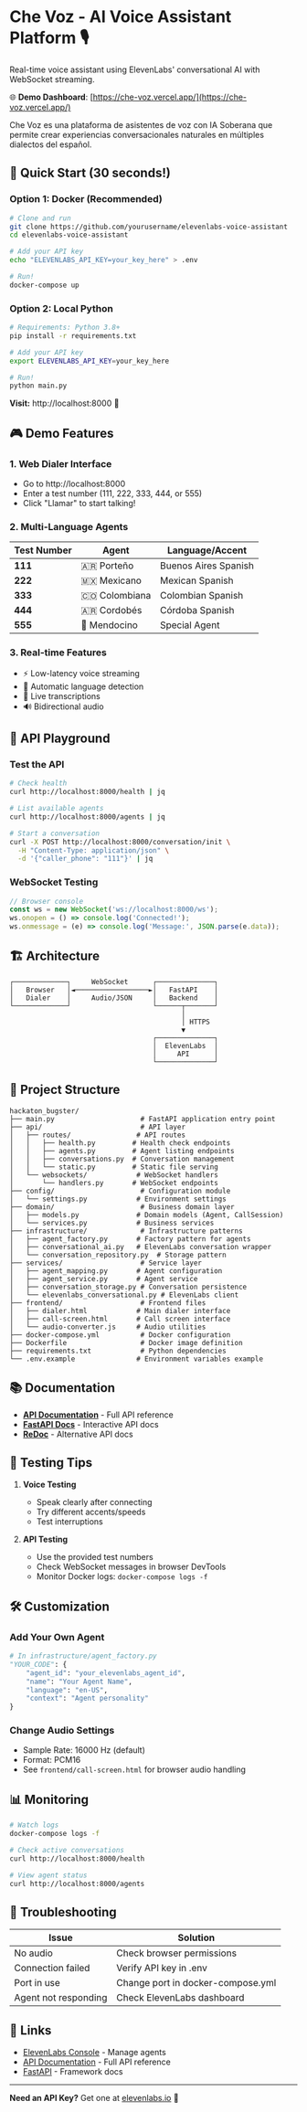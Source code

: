 # Che Voz - AI Voice Assistant Platform 🎙️

Real-time voice assistant using ElevenLabs' conversational AI with WebSocket streaming.

🌐 **Demo Dashboard**: [https://che-voz.vercel.app/](https://che-voz.vercel.app/)

Che Voz es una plataforma de asistentes de voz con IA Soberana que permite crear experiencias conversacionales naturales en múltiples dialectos del español.

## 🚀 Quick Start (30 seconds!)

### Option 1: Docker (Recommended)
```bash
# Clone and run
git clone https://github.com/yourusername/elevenlabs-voice-assistant
cd elevenlabs-voice-assistant

# Add your API key
echo "ELEVENLABS_API_KEY=your_key_here" > .env

# Run!
docker-compose up
```

### Option 2: Local Python
```bash
# Requirements: Python 3.8+
pip install -r requirements.txt

# Add your API key
export ELEVENLABS_API_KEY=your_key_here

# Run!
python main.py
```

**Visit:** http://localhost:8000 🎉

## 🎮 Demo Features

### 1. Web Dialer Interface
- Go to http://localhost:8000
- Enter a test number (111, 222, 333, 444, or 555)
- Click "Llamar" to start talking!

### 2. Multi-Language Agents
| Test Number | Agent | Language/Accent |
|------------|--------|-----------------|
| **111** | 🇦🇷 Porteño | Buenos Aires Spanish |
| **222** | 🇲🇽 Mexicano | Mexican Spanish |
| **333** | 🇨🇴 Colombiana | Colombian Spanish |
| **444** | 🇦🇷 Cordobés | Córdoba Spanish |
| **555** | 🍷 Mendocino | Special Agent |

### 3. Real-time Features
- ⚡ Low-latency voice streaming
- 🎯 Automatic language detection
- 💬 Live transcriptions
- 🔊 Bidirectional audio

## 📡 API Playground

### Test the API
```bash
# Check health
curl http://localhost:8000/health | jq

# List available agents
curl http://localhost:8000/agents | jq

# Start a conversation
curl -X POST http://localhost:8000/conversation/init \
  -H "Content-Type: application/json" \
  -d '{"caller_phone": "111"}' | jq
```

### WebSocket Testing
```javascript
// Browser console
const ws = new WebSocket('ws://localhost:8000/ws');
ws.onopen = () => console.log('Connected!');
ws.onmessage = (e) => console.log('Message:', JSON.parse(e.data));
```

## 🏗️ Architecture

```
┌─────────────┐     WebSocket      ┌──────────────┐
│   Browser   │◄──────────────────►│   FastAPI    │
│   Dialer    │     Audio/JSON     │   Backend    │
└─────────────┘                    └──────┬───────┘
                                          │
                                          │ HTTPS
                                          ▼
                                   ┌──────────────┐
                                   │  ElevenLabs  │
                                   │     API      │
                                   └──────────────┘
```

## 📁 Project Structure

```
hackaton_bugster/
├── main.py                     # FastAPI application entry point
├── api/                        # API layer
│   ├── routes/                # API routes
│   │   ├── health.py         # Health check endpoints
│   │   ├── agents.py         # Agent listing endpoints
│   │   ├── conversations.py  # Conversation management
│   │   └── static.py         # Static file serving
│   └── websockets/            # WebSocket handlers
│       └── handlers.py       # WebSocket endpoints
├── config/                     # Configuration module
│   └── settings.py            # Environment settings
├── domain/                     # Business domain layer
│   ├── models.py              # Domain models (Agent, CallSession)
│   └── services.py            # Business services
├── infrastructure/             # Infrastructure patterns
│   ├── agent_factory.py       # Factory pattern for agents
│   ├── conversational_ai.py   # ElevenLabs conversation wrapper
│   └── conversation_repository.py  # Storage pattern
├── services/                   # Service layer
│   ├── agent_mapping.py       # Agent configuration
│   ├── agent_service.py       # Agent service
│   ├── conversation_storage.py # Conversation persistence
│   └── elevenlabs_conversational.py # ElevenLabs client
├── frontend/                   # Frontend files
│   ├── dialer.html            # Main dialer interface
│   ├── call-screen.html       # Call screen interface
│   └── audio-converter.js     # Audio utilities
├── docker-compose.yml          # Docker configuration
├── Dockerfile                  # Docker image definition
├── requirements.txt            # Python dependencies
└── .env.example               # Environment variables example
```

## 📚 Documentation

- **[API Documentation](API_DOCUMENTATION.md)** - Full API reference
- **[FastAPI Docs](http://localhost:8000/docs)** - Interactive API docs
- **[ReDoc](http://localhost:8000/redoc)** - Alternative API docs

## 🧪 Testing Tips

1. **Voice Testing**
   - Speak clearly after connecting
   - Try different accents/speeds
   - Test interruptions

2. **API Testing**
   - Use the provided test numbers
   - Check WebSocket messages in browser DevTools
   - Monitor Docker logs: `docker-compose logs -f`

## 🛠️ Customization

### Add Your Own Agent
```python
# In infrastructure/agent_factory.py
"YOUR_CODE": {
    "agent_id": "your_elevenlabs_agent_id",
    "name": "Your Agent Name",
    "language": "en-US",
    "context": "Agent personality"
}
```

### Change Audio Settings
- Sample Rate: 16000 Hz (default)
- Format: PCM16
- See `frontend/call-screen.html` for browser audio handling

## 📊 Monitoring

```bash
# Watch logs
docker-compose logs -f

# Check active conversations
curl http://localhost:8000/health

# View agent status
curl http://localhost:8000/agents
```

## 🐛 Troubleshooting

| Issue | Solution |
|-------|----------|
| No audio | Check browser permissions |
| Connection failed | Verify API key in .env |
| Port in use | Change port in docker-compose.yml |
| Agent not responding | Check ElevenLabs dashboard |

## 🔗 Links

- [ElevenLabs Console](https://elevenlabs.io) - Manage agents
- [API Documentation](API_DOCUMENTATION.md) - Full API reference
- [FastAPI](https://fastapi.tiangolo.com/) - Framework docs

---

**Need an API Key?** Get one at [elevenlabs.io](https://elevenlabs.io) 🔑